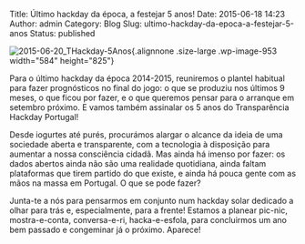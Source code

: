 Title: Último hackday da época, a festejar 5 anos!
Date: 2015-06-18 14:23
Author: admin
Category: Blog
Slug: ultimo-hackday-da-epoca-a-festejar-5-anos
Status: published

![2015-06-20\_THackday-5Anos](http://www.transparenciahackday.org/wp-content/uploads/2015/06/2015-06-20_THackday-5Anos-724x1024.png){.alignnone .size-large .wp-image-953 width="584" height="825"}

Para o último hackday da época 2014-2015, reuniremos o plantel habitual para fazer prognósticos no final do jogo: o que se produziu nos últimos 9 meses, o que ficou por fazer, e o que queremos pensar para o arranque em setembro próximo. E vamos também assinalar os 5 anos do Transparência Hackday Portugal!

Desde iogurtes até purés, procurámos alargar o alcance da ideia de uma sociedade aberta e transparente, com a tecnologia à disposição para aumentar a nossa consciência cidadã. Mas ainda há imenso por fazer: os dados abertos ainda não são uma realidade quotidiana, ainda faltam plataformas que tirem partido do que existe, e ainda há pouca gente com as mãos na massa em Portugal. O que se pode fazer?

Junta-te a nós para pensarmos em conjunto num hackday solar dedicado a olhar para trás e, especialmente, para a frente! Estamos a planear pic-nic, mostra-e-conta, conversa-e-ri, hacka-e-esfola, para concluirmos um ano bem passado e congeminar já o próximo. Aparece!
